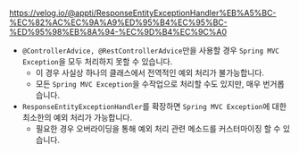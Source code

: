 https://velog.io/@appti/ResponseEntityExceptionHandler%EB%A5%BC-%EC%82%AC%EC%9A%A9%ED%95%B4%EC%95%BC-%ED%95%98%EB%8A%94-%EC%9D%B4%EC%9C%A0

- `@ControllerAdvice, @RestControllerAdvice`만을 사용할 경우 `Spring MVC Exception`을 모두 처리하지 못할 수 있습니다.
    - 이 경우 사실상 하나의 클래스에서 전역적인 예외 처리가 불가능합니다.
    - 모든 `Spring MVC Exception`을 수작업으로 처리할 수도 있지만, 매우 번거롭습니다.
- `ResponseEntityExceptionHandler`를 확장하면 `Spring MVC Exception`에 대한 최소한의 예외 처리가 가능합니다.
    - 필요한 경우 오버라이딩을 통해 예외 처리 관련 메소드를 커스터마이징 할 수 있습니다.